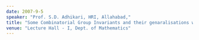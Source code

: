 ```yaml
---
date: 2007-9-5
speaker: "Prof. S.D. Adhikari, HRI, Allahabad,"
title: "Some Combinatorial Group Invariants and their genaralisations with weights"
venue: "Lecture Hall - I, Dept. of Mathematics"
---
```



